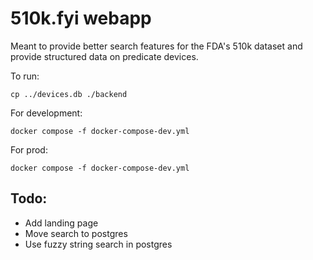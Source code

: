# 510k.fyi webapp

Meant to provide better search features for the FDA's 510k dataset and provide structured data on predicate devices.

To run:

```
cp ../devices.db ./backend
```

For development:

```
docker compose -f docker-compose-dev.yml
```

For prod:

```
docker compose -f docker-compose-dev.yml
```

## Todo:

* Add landing page
* Move search to postgres
* Use fuzzy string search in postgres
